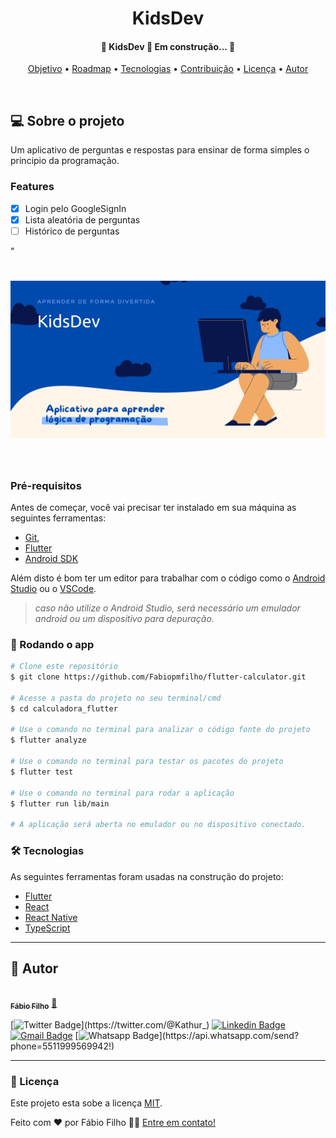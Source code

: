 <!-- titulo -->
<h1 align='center'>KidsDev</h1>

<!-- badgets (opcional) -->

<!-- status projeto -->
<h4 align='center'>🚧  KidsDev 🚀 Em construção...  🚧</h4>

<p align="center">
 <a href="#objetivo">Objetivo</a> •
 <a href="#roadmap">Roadmap</a> • 
 <a href="#tecnologias">Tecnologias</a> • 
 <a href="#contribuicao">Contribuição</a> • 
 <a href="#licenca">Licença</a> • 
 <a href="#autor">Autor</a>
</p>
<br>

## 💻 Sobre o projeto
Um aplicativo de perguntas e respostas para ensinar de forma simples o principio da programação.

### Features
- [x] Login pelo GoogleSignIn
- [x] Lista aleatória de perguntas
- [ ] Histórico de perguntas

<!-- demonstração de aplicação -->"
<!-- link do apk e fotos -->
<h1 align="center">
  <img alt="KidsDev" title="#KidsDev" src="./github/banner.png" />
</h1><br>

### Pré-requisitos
Antes de começar, você vai precisar ter instalado em sua máquina as seguintes ferramentas:
 - [Git](https://git-scm.com), 
 - [Flutter](https://flutter.dev/docs/get-started/install)
 - [Android SDK](https://developer.android.com/studio)

Além disto é bom ter um editor para trabalhar com o código como o [Android Studio](https://developer.android.com/studio) ou o [VSCode](https://code.visualstudio.com/).

> *caso não utilize o Android Studio, será necessário um emulador android ou um dispositivo para depuração.*


### 🎲 Rodando o app

```bash
# Clone este repositório
$ git clone https://github.com/Fabiopmfilho/flutter-calculator.git

# Acesse a pasta do projeto no seu terminal/cmd
$ cd calculadora_flutter

# Use o comando no terminal para analizar o código fonte do projeto
$ flutter analyze

# Use o comando no terminal para testar os pacotes do projeto
$ flutter test

# Use o comando no terminal para rodar a aplicação
$ flutter run lib/main

# A aplicação será aberta no emulador ou no dispositivo conectado.
```

### 🛠 Tecnologias
As seguintes ferramentas foram usadas na construção do projeto:

- [Flutter](https://flutter.dev/docs/get-started/install)
- [React](https://pt-br.reactjs.org/)
- [React Native](https://reactnative.dev/)
- [TypeScript](https://www.typescriptlang.org/)

----------------------------------------------------------------
## 🦸 Autor
<a href="https://github.com/Fabiopmfilho">
 <img style="border-radius: 50%;" src="https://avatars.githubusercontent.com/u/37713768?s=400&u=5ae234755a07a41c40e5c9ab0b91c3eb26fd42e9&v=4" width="100px;" alt=""/>
 <br />
 <sub><b>Fábio Filho</b></sub></a> <a href="https://github.com/Fabiopmfilho" title="Rocketseat">🚀</a>
 <br />

[![Twitter Badge](https://img.shields.io/badge/-@Kathur_-1ca0f1?style=flat-square&labelColor=1ca0f1&logo=twitter&logoColor=white&link=https://twitter.com/@Kathur_)](https://twitter.com/@Kathur_) [![Linkedin Badge](https://img.shields.io/badge/-Fábio-blue?style=flat-square&logo=Linkedin&logoColor=white&link=https://www.linkedin.com/in/fabiopmfilho/)](https://www.linkedin.com/in/fabiopmfilho/) [![Gmail Badge](https://img.shields.io/badge/-fabiopmfilho@gmail.com-c14438?style=flat-square&logo=Gmail&logoColor=white&link=mailto:fabiopmfilho@gmail.com)](mailto:fabiopmfilho@gmail.com) [![Whatsapp Badge](https://img.shields.io/badge/-Whatsapp-4CA143?style=flat-square&labelColor=4CA143&logo=whatsapp&logoColor=white&link=https://api.whatsapp.com/send?phone=5522988498559!)](https://api.whatsapp.com/send?phone=5511999569942!)

---

### 📝 Licença

Este projeto esta sobe a licença [MIT](./LICENSE).

Feito com ❤️ por Fábio Filho 👋🏽 [Entre em contato!](https://www.linkedin.com/in/fabiopmfilho/)
